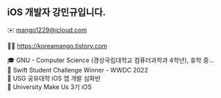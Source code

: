 ## iOS 개발자 강민규입니다.


✉️ mango1229@icloud.com

✍🏻 https://koreamango.tistory.com


🎓 GNU - Computer Science (경상국립대학교 컴퓨터과학과 4학년), 휴학 중...
<br/>
🥇 Swift Student Challenge Winner - WWDC 2022
<br/>
🌱 USG 공유대학 iOS 앱 개발 심화반
<br/>
🏫 University Make Us 3기 iOS
<br/>

